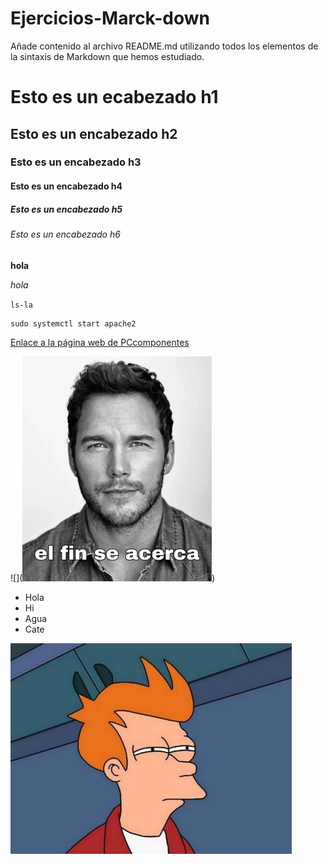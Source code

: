 # Ejercicios-Marck-down
Añade contenido al archivo README.md utilizando todos los elementos de la sintaxis de Markdown que hemos estudiado.

# Esto es un ecabezado h1
## Esto es un encabezado h2
### Esto es un encabezado h3
#### Esto es un encabezado h4
##### Esto es un encabezado h5
###### Esto es un encabezado h6
**hola** 

*hola*

`ls-la`

```
sudo systemctl start apache2
```

[Enlace a la página web de PCcomponentes](https://www.pccomponentes.com/)

![](![alt text](image.png))


* Hola
* Hi
* Agua
* Cate

![alt text](/Fredy.jpg)
